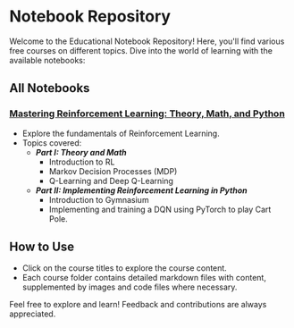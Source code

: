 # Notebook Repository

Welcome to the Educational Notebook Repository! Here, you'll find various free courses on different topics. Dive into the world of learning with the available notebooks:

## All Notebooks

### [Mastering Reinforcement Learning: Theory, Math, and Python](https://github.com/danplotkin/educational_notebooks/tree/main/reinforcement_learning)

- Explore the fundamentals of Reinforcement Learning.
- Topics covered:
  - _**Part I: Theory and Math**_ 
    - Introduction to RL
    - Markov Decision Processes (MDP)
    - Q-Learning and Deep Q-Learning
  - _**Part II: Implementing Reinforcement Learning in Python**_
    - Introduction to Gymnasium
    - Implementing and training a DQN using PyTorch to play Cart Pole.

## How to Use

- Click on the course titles to explore the course content.
- Each course folder contains detailed markdown files with content, supplemented by images and code files where necessary.

Feel free to explore and learn! Feedback and contributions are always appreciated.
